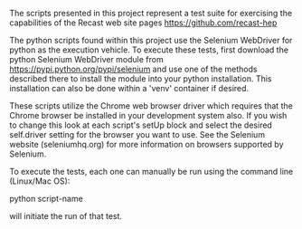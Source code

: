 The scripts presented in this project represent a test suite
for exercising the capabilities of the Recast web site pages
https://github.com/recast-hep

The python scripts found within this project use the Selenium
WebDriver for python as the execution vehicle.  To execute
these tests, first download the python Selenium WebDriver module
from https://pypi.python.org/pypi/selenium and use
one of the methods described there to install the module
into your python installation.  This installation can also
be done within a 'venv' container if desired.

These scripts utilize the Chrome web browser driver which
requires that the Chrome browser be installed in your
development system also.  If you wish to change this look
at each script's setUp block and select the desired
self.driver setting for the browser you want to use.
See the Selenium website (seleniumhq.org) for more information
on browsers supported by Selenium.

To execute the tests, each one can manually be run using
the command line (Linux/Mac OS):

python script-name

will initiate the run of that test.
